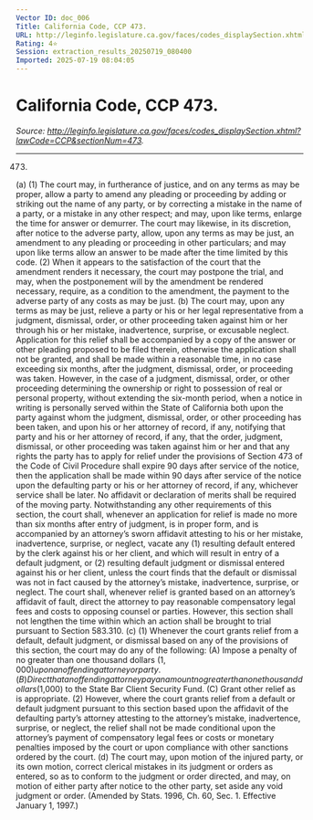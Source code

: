 ```yaml
---
Vector ID: doc_006
Title: California Code, CCP 473.
URL: http://leginfo.legislature.ca.gov/faces/codes_displaySection.xhtml?lawCode=CCP&sectionNum=473.
Rating: 4⭐
Session: extraction_results_20250719_080400
Imported: 2025-07-19 08:04:05
---
```


# California Code, CCP 473.

_Source: http://leginfo.legislature.ca.gov/faces/codes_displaySection.xhtml?lawCode=CCP&sectionNum=473._

---

473.
(a) (1) The court may, in furtherance of justice, and on any terms as may be proper, allow a party to amend any pleading or proceeding by adding or striking out the name of any party, or by correcting a mistake in the name of a party, or a mistake in any other respect; and may, upon like terms, enlarge the time for answer or demurrer. The court may likewise, in its discretion, after notice to the adverse party, allow, upon any terms as may be just, an amendment to any pleading or proceeding in other particulars; and may
				upon like terms allow an answer to be made after the time limited by this code.
(2) When it appears to the satisfaction of the court that the amendment renders it necessary, the court may postpone the trial, and may, when the postponement will by the amendment be rendered necessary, require, as a condition to the amendment, the payment to the adverse party of any costs as may be just.
(b) The court may, upon any terms as may be just, relieve a party or his or her legal representative from a judgment, dismissal, order, or other proceeding taken against him or her through his or her mistake, inadvertence, surprise, or excusable neglect. Application for this relief shall be accompanied by a copy of the answer or other pleading proposed to be filed therein, otherwise the application shall not be granted, and shall be made within a reasonable time, in no case exceeding six months,
				after the judgment, dismissal, order, or proceeding was taken. However, in the case of a judgment, dismissal, order, or other proceeding determining the ownership or right to possession of real or personal property, without extending the six-month period, when a notice in writing is personally served within the State of California both upon the party against whom the judgment, dismissal, order, or other proceeding has been taken, and upon his or her attorney of record, if any, notifying that party and his or her attorney of record, if any, that the order, judgment, dismissal, or other proceeding was taken against him or her and that any rights the party has to apply for relief under the provisions of Section 473 of the Code of Civil Procedure shall expire 90 days after service of the notice, then the application shall be made within 90 days after service of the notice upon the defaulting party or his or her attorney of record, if any, whichever service shall be later. No affidavit or declaration of merits
				shall be required of the moving party. Notwithstanding any other requirements of this section, the court shall, whenever an application for relief is made no more than six months after entry of judgment, is in proper form, and is accompanied by an attorney’s sworn affidavit attesting to his or her mistake, inadvertence, surprise, or neglect, vacate any (1) resulting default entered by the clerk against his or her client, and which will result in entry of a default judgment, or (2) resulting default judgment or dismissal entered against his or her client, unless the court finds that the default or dismissal was not in fact caused by the attorney’s mistake, inadvertence, surprise, or neglect. The court shall, whenever relief is granted based on an attorney’s affidavit of fault, direct the attorney to pay reasonable compensatory legal fees and costs to opposing counsel or parties. However, this section shall not lengthen the time within which an action shall be brought to trial pursuant to Section 583.310.
(c) (1) Whenever the court grants relief from a default, default judgment, or dismissal based on any of the provisions of this section, the court may do any of the following:
(A) Impose a penalty of no greater than one thousand dollars ($1,000) upon an offending attorney or party.
(B) Direct that an offending attorney pay an amount no greater than one thousand dollars ($1,000) to the State Bar Client Security Fund.
(C) Grant other relief as is appropriate.
(2) However, where the court grants relief from a default or default judgment pursuant to this section based upon the affidavit of the defaulting party’s attorney attesting to the attorney’s mistake, inadvertence,
				surprise, or neglect, the relief shall not be made conditional upon the attorney’s payment of compensatory legal fees or costs or monetary penalties imposed by the court or upon compliance with other sanctions ordered by the court.
(d) The court may, upon motion of the injured party, or its own motion, correct clerical mistakes in its judgment or orders as entered, so as to conform to the judgment or order directed, and may, on motion of either party after notice to the other party, set aside any void judgment or order.
(Amended by Stats. 1996, Ch. 60, Sec. 1.   Effective January 1, 1997.)